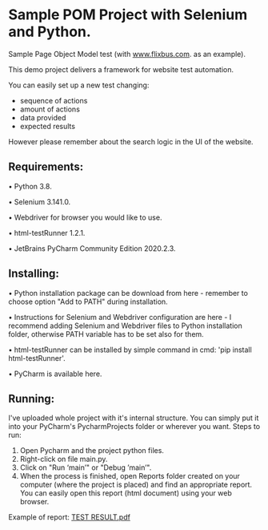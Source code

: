 # Sample POM Project with Selenium and Python.

Sample Page Object Model test (with www.flixbus.com. as an example).

This demo project delivers a framework for website test automation.


You can easily set up a new test changing:
- sequence of actions
- amount of actions
- data provided
- expected results

However please remember about the search logic in the UI of the website.

## Requirements:
•	Python 3.8.

•	Selenium 3.141.0.

•	Webdriver for browser you would like to use.

•	html-testRunner 1.2.1.

•	JetBrains PyCharm Community Edition 2020.2.3.

## Installing:
•	Python installation package can be download from here - remember to choose option "Add to PATH" during installation.

•	Instructions for Selenium and Webdriver configuration are here - I recommend adding Selenium and Webdriver files to Python installation folder, otherwise PATH variable has to be set also for them.

•	html-testRunner can be installed by simple command in cmd: 'pip install html-testRunner'.

•	PyCharm is available here.

## Running:
I've uploaded  whole project with it's internal structure. You can simply put it into your PyCharm's PycharmProjects folder or wherever you want.
Steps to run:

1.	Open Pycharm and the project python files.
2.	Right-click on file main.py.
3.	Click on "Run ‘main’" or "Debug ’main’".
4.	When the process is finished, open Reports folder created on your computer (where the project is placed) and find an appropriate report. You can easily open this report (html document) using your web browser.

Example of report:
[TEST RESULT.pdf](https://github.com/KrzysztofWieckowski/SampleWorks/files/5720160/TEST.RESULT.pdf)
